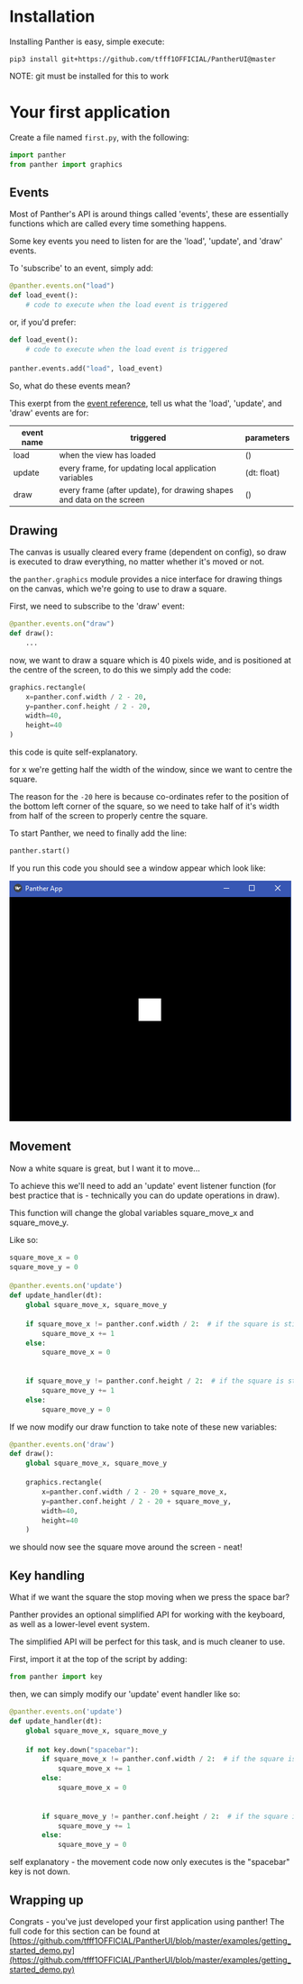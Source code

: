 # Installation

Installing Panther is easy, simple execute:
```
pip3 install git+https://github.com/tfff1OFFICIAL/PantherUI@master
```
NOTE: git must be installed for this to work

# Your first application

Create a file named `first.py`, with the following:

```python
import panther
from panther import graphics
```

## Events

Most of Panther's API is around things called 'events', these are essentially functions which are called every time something happens.

Some key events you need to listen for are the 'load', 'update', and 'draw' events.

To 'subscribe' to an event, simply add:

```python
@panther.events.on("load")
def load_event():
    # code to execute when the load event is triggered
```

or, if you'd prefer:

```python
def load_event():
    # code to execute when the load event is triggered
    
panther.events.add("load", load_event)
```

So, what do these events mean?

This exerpt from the [event reference](event_reference), tell us what the 'load', 'update', and 'draw' events are for:

| event name | triggered | parameters |
| ---------- | ----------- | ---------- |
| load | when the view has loaded | () |
| update | every frame, for updating local application variables | (dt: float) |
| draw | every frame (after update), for drawing shapes and data on the screen | () |

## Drawing

The canvas is usually cleared every frame (dependent on config), so draw is executed to draw everything, no matter whether it's moved or not.

the `panther.graphics` module provides a nice interface for drawing things on the canvas, which we're going to use to draw a square.

First, we need to subscribe to the 'draw' event:

```python
@panther.events.on("draw")
def draw():
    ...
```

now, we want to draw a square which is 40 pixels wide, and is positioned at the centre of the screen, to do this we simply add the code:

```python
graphics.rectangle(
    x=panther.conf.width / 2 - 20,
    y=panther.conf.height / 2 - 20,
    width=40,
    height=40
)
```

this code is quite self-explanatory.

for x we're getting half the width of the window, since we want to centre the square.

The reason for the `-20` here is because co-ordinates refer to the position of the bottom left corner of the square, so we need to take half of it's width from half of the screen to properly centre the square.

To start Panther, we need to finally add the line:
```python
panther.start()
```

If you run this code you should see a window appear which look like:

![black background with white square in the centre](resources/img/getting_started/black_window_with_centred_square.PNG)

## Movement

Now a white square is great, but I want it to move...

To achieve this we'll need to add an 'update' event listener function (for best practice that is - technically you can do update operations in draw).

This function will change the global variables square_move_x and square_move_y.

Like so:
```python
square_move_x = 0
square_move_y = 0

@panther.events.on('update')
def update_handler(dt):
    global square_move_x, square_move_y
    
    if square_move_x != panther.conf.width / 2:  # if the square is still on the screen
        square_move_x += 1
    else:
        square_move_x = 0
        
    
    if square_move_y != panther.conf.height / 2:  # if the square is still on the screen
        square_move_y += 1
    else:
        square_move_y = 0
```

If we now modify our draw function to take note of these new variables:

```python
@panther.events.on('draw')
def draw():
    global square_move_x, square_move_y
    
    graphics.rectangle(
        x=panther.conf.width / 2 - 20 + square_move_x,
        y=panther.conf.height / 2 - 20 + square_move_y,
        width=40,
        height=40
    )
```

we should now see the square move around the screen - neat!

## Key handling

What if we want the square the stop moving when we press the space bar?

Panther provides an optional simplified API for working with the keyboard, as well as a lower-level event system.

The simplified API will be perfect for this task, and is much cleaner to use.

First, import it at the top of the script by adding:
```python
from panther import key
```

then, we can simply modify our 'update' event handler like so:
```python
@panther.events.on('update')
def update_handler(dt):
    global square_move_x, square_move_y
    
    if not key.down("spacebar"):
        if square_move_x != panther.conf.width / 2:  # if the square is still on the screen
            square_move_x += 1
        else:
            square_move_x = 0
            
        
        if square_move_y != panther.conf.height / 2:  # if the square is still on the screen
            square_move_y += 1
        else:
            square_move_y = 0
```

self explanatory - the movement code now only executes is the "spacebar" key is not down.

## Wrapping up

Congrats - you've just developed your first application using panther!
The full code for this section can be found at [https://github.com/tfff1OFFICIAL/PantherUI/blob/master/examples/getting_started_demo.py](https://github.com/tfff1OFFICIAL/PantherUI/blob/master/examples/getting_started_demo.py)
